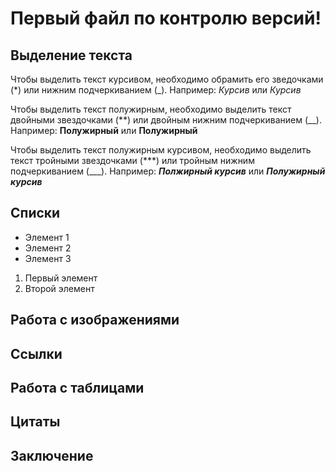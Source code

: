 # Первый файл по контролю версий!

## Выделение текста

Чтобы выделить текст курсивом, необходимо обрамить его зведочками (*) или нижним подчеркиванием (_). Например:
*Курсив* или _Курсив_

Чтобы выделить текст полужирным, необходимо выделить текст двойными звездочками (**) или двойным нижним подчеркиванием (__). Например:
**Полужирный** или __Полужирный__

Чтобы выделить текст полужирным курсивом, необходимо выделить текст тройными звездочками (***) или тройным нижним подчеркиванием (___). Например: 
***Полжирный курсив*** или ___Полужирный курсив___



## Списки

* Элемент 1
* Элемент 2
* Элемент 3

1. Первый элемент
2. Второй элемент

## Работа с изображениями

## Ссылки

## Работа с таблицами

## Цитаты

## Заключение